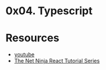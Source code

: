# 0x04. Typescript

# Resources
- [youtube](https://www.youtube.com/watch?v=XShQO3BvOyM)
- [The Net Ninja React Tutorial Series](https://www.youtube.com/watch?v=2pZmKW9-I_k&list=PL4cUxeGkcC9gUgr39Q_yD6v-bSyMwKPUI)